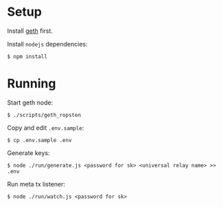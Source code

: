 # Setup

Install [geth](https://github.com/ethereum/go-ethereum/wiki/geth) first.

Install `nodejs` dependencies:

```
$ npm install
```

# Running

Start geth node:

```
$ ./scripts/geth_ropsten
```

Copy and edit `.env.sample`:

```
$ cp .env.sample .env
```

Generate keys:

```
$ node ./run/generate.js <password for sk> <universal relay name> >> .env
```

Run meta tx listener:

```
$ node ./run/watch.js <password for sk>
```
